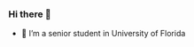 ### Hi there 👋
- 🔭 I’m a senior student in University of Florida

<!-- 
<img align="right" src="https://github-readme-stats.vercel.app/api?username=danielqingz&?count_private=true&show_icons=true&theme=vue" />
<img align="right" src="https://github-readme-stats.vercel.app/api/top-langs/?username=danielqingz&show_icons=true&theme=vue" /> -->

<!--
**jimmysoccer/jimmysoccer** is a ✨ _special_ ✨ repository because its `README.md` (this file) appears on your GitHub profile.

Here are some ideas to get you started:

- 🔭 I’m currently working on ...
- 🌱 I’m currently learning ...
- 👯 I’m looking to collaborate on ...
- 🤔 I’m looking for help with ...
- 💬 Ask me about ...
- 📫 How to reach me: ...
- 😄 Pronouns: ...
- ⚡ Fun fact: ...
-->
